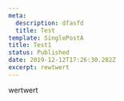 ```yaml
---
meta:
  description: dfasfd
  title: Test
template: SinglePostA
title: Test1
status: Published
date: 2019-12-12T17:26:30.282Z
excerpt: rewtwert
---
```

wertwert

